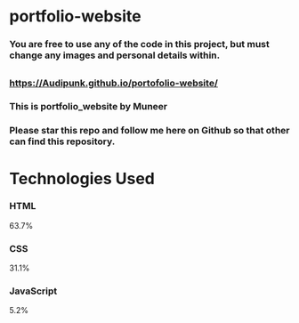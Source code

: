 # portfolio-website
### You are free to use any of the code in this project, but must change any images and personal details within.
## 
### https://Audipunk.github.io/portofolio-website/
### This is portfolio_website by Muneer
### Please star this repo and follow me here on Github so that other can find this repository.

# Technologies Used

### HTML
63.7%
 
### CSS
31.1%
 
### JavaScript
5.2%
